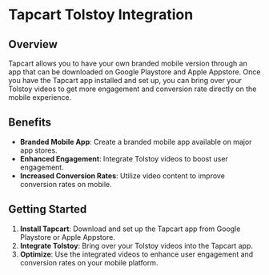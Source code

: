 # Tapcart Tolstoy Integration

## Overview

Tapcart allows you to have your own branded mobile version through an app that can be downloaded on Google Playstore and Apple Appstore. Once you have the Tapcart app installed and set up, you can bring over your Tolstoy videos to get more engagement and conversion rate directly on the mobile experience.

## Benefits

- **Branded Mobile App**: Create a branded mobile app available on major app stores.
- **Enhanced Engagement**: Integrate Tolstoy videos to boost user engagement.
- **Increased Conversion Rates**: Utilize video content to improve conversion rates on mobile.

## Getting Started

1. **Install Tapcart**: Download and set up the Tapcart app from Google Playstore or Apple Appstore.
2. **Integrate Tolstoy**: Bring over your Tolstoy videos into the Tapcart app.
3. **Optimize**: Use the integrated videos to enhance user engagement and conversion rates on your mobile platform.